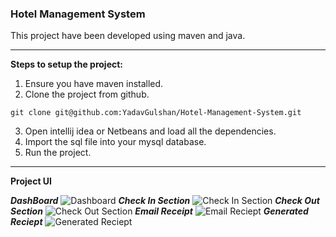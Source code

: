 ### Hotel Management System
This project have been developed using maven and java.
___

**Steps to setup the project:**
1. Ensure you have maven installed.
2. Clone the project from github.
```
git clone git@github.com:YadavGulshan/Hotel-Management-System.git
```
3. Open intellij idea or Netbeans and load all the dependencies.
4. Import the sql file into your mysql database.
5. Run the project.
___
**Project UI**

***DashBoard***
![Dashboard](https://telegra.ph/file/6bc83c3d0fefd491747d7.png)
***Check In Section***
![Check In Section](https://telegra.ph/file/584484d5d122c9c45962f.png)
***Check Out Section***
![Check Out Section](https://telegra.ph/file/30ca5ccffe58979be19c6.png)
***Email Receipt***
![Email Reciept](https://telegra.ph/file/477f8d7af1aed6dc1896c.png)
***Generated Reciept***
![Generated Reciept](https://telegra.ph/file/23fdf765d3f0108e5d639.png)